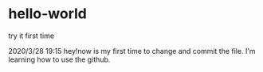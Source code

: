 # hello-world
try it first time

2020/3/28 19:15  hey!now is my first time to change and commit the file. I'm learning how to use the github.
